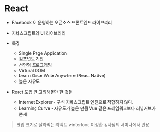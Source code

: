 # React
 * Facebook 이 운영하는 오픈소스 프론트엔드 라이브러리
 * 자바스크립트의 UI 라이브러리
 
 * 특징
    * Single Page Application
    * 컴포넌트 기반
    * 선언형 프로그래밍
    * Virtural DOM
    * Learn Once Write Anywhere (React Native)
    * 높은 자유도

  * React 도입 전 고려해볼만 한 것들
    * Internet Explorer - 구식 자바스크립트 엔진으로 적합하지 않다.
    * Learning Curve - 자유도가 높은 만큼 Vue 같은 프레임워크보다 러닝커브가 존재
    
 > 한입 크기로 잘라먹는 리액트 winterlood 이정환 강사님의 세미나에서 인용


